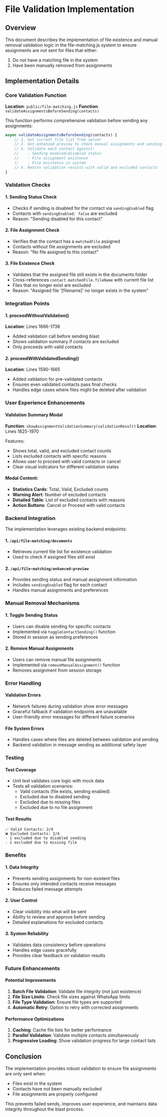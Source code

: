 # File Validation Implementation

## Overview
This document describes the implementation of file existence and manual removal validation logic in the file-matching.js system to ensure assignments are not sent for files that either:
1. Do not have a matching file in the system
2. Have been manually removed from assignments

## Implementation Details

### Core Validation Function
**Location**: `public/file-matching.js`
**Function**: `validateAssignmentsBeforeSending(contacts)`

This function performs comprehensive validation before sending any assignments:

```javascript
async validateAssignmentsBeforeSending(contacts) {
    // 1. Get current file list from server
    // 2. Get enhanced preview to check manual assignments and sending status
    // 3. Validate each contact against:
    //    - Sending enabled/disabled status
    //    - File assignment existence
    //    - File existence in system
    // 4. Return validation results with valid and excluded contacts
}
```

### Validation Checks

#### 1. Sending Status Check
- Checks if sending is disabled for the contact via `sendingEnabled` flag
- Contacts with `sendingEnabled: false` are excluded
- Reason: "Sending disabled for this contact"

#### 2. File Assignment Check
- Verifies that the contact has a `matchedFile` assigned
- Contacts without file assignments are excluded
- Reason: "No file assigned to this contact"

#### 3. File Existence Check
- Validates that the assigned file still exists in the documents folder
- Cross-references `contact.matchedFile.fileName` with current file list
- Files that no longer exist are excluded
- Reason: "Assigned file '[filename]' no longer exists in the system"

### Integration Points

#### 1. proceedWithoutValidation()
**Location**: Lines 1666-1738
- Added validation call before sending blast
- Shows validation summary if contacts are excluded
- Only proceeds with valid contacts

#### 2. proceedWithValidatedSending()
**Location**: Lines 1590-1665
- Added validation for pre-validated contacts
- Ensures even validated contacts pass final checks
- Handles edge cases where files might be deleted after validation

### User Experience Enhancements

#### Validation Summary Modal
**Function**: `showAssignmentValidationSummary(validationResult)`
**Location**: Lines 1825-1970

Features:
- Shows total, valid, and excluded contact counts
- Lists excluded contacts with specific reasons
- Allows user to proceed with valid contacts or cancel
- Clear visual indicators for different validation states

#### Modal Content:
- **Statistics Cards**: Total, Valid, Excluded counts
- **Warning Alert**: Number of excluded contacts
- **Detailed Table**: List of excluded contacts with reasons
- **Action Buttons**: Cancel or Proceed with valid contacts

### Backend Integration

The implementation leverages existing backend endpoints:

#### 1. `/api/file-matching/documents`
- Retrieves current file list for existence validation
- Used to check if assigned files still exist

#### 2. `/api/file-matching/enhanced-preview`
- Provides sending status and manual assignment information
- Includes `sendingEnabled` flag for each contact
- Handles manual assignments and preferences

### Manual Removal Mechanisms

#### 1. Toggle Sending Status
- Users can disable sending for specific contacts
- Implemented via `toggleContactSending()` function
- Stored in session as sending preferences

#### 2. Remove Manual Assignments
- Users can remove manual file assignments
- Implemented via `removeManualAssignment()` function
- Removes assignment from session storage

### Error Handling

#### Validation Errors
- Network failures during validation show error messages
- Graceful fallback if validation endpoints are unavailable
- User-friendly error messages for different failure scenarios

#### File System Errors
- Handles cases where files are deleted between validation and sending
- Backend validation in message sending as additional safety layer

### Testing

#### Test Coverage
- Unit test validates core logic with mock data
- Tests all validation scenarios:
  - Valid contacts (file exists, sending enabled)
  - Excluded due to disabled sending
  - Excluded due to missing files
  - Excluded due to no file assignment

#### Test Results
```
✅ Valid Contacts: 2/4
❌ Excluded Contacts: 2/4
- 1 excluded due to disabled sending
- 1 excluded due to missing file
```

### Benefits

#### 1. Data Integrity
- Prevents sending assignments for non-existent files
- Ensures only intended contacts receive messages
- Reduces failed message attempts

#### 2. User Control
- Clear visibility into what will be sent
- Ability to review and approve before sending
- Detailed explanations for excluded contacts

#### 3. System Reliability
- Validates data consistency before operations
- Handles edge cases gracefully
- Provides clear feedback on validation results

### Future Enhancements

#### Potential Improvements
1. **Batch File Validation**: Validate file integrity (not just existence)
2. **File Size Limits**: Check file sizes against WhatsApp limits
3. **File Type Validation**: Ensure file types are supported
4. **Automatic Retry**: Option to retry with corrected assignments

#### Performance Optimizations
1. **Caching**: Cache file lists for better performance
2. **Parallel Validation**: Validate multiple contacts simultaneously
3. **Progressive Loading**: Show validation progress for large contact lists

## Conclusion

The implementation provides robust validation to ensure file assignments are only sent when:
- Files exist in the system
- Contacts have not been manually excluded
- File assignments are properly configured

This prevents failed sends, improves user experience, and maintains data integrity throughout the blast process.
